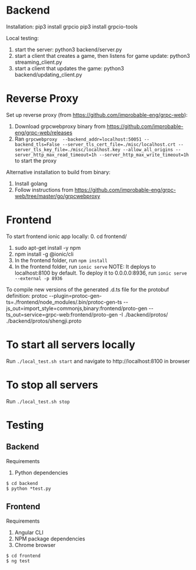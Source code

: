 # Backend
Installation:
pip3 install grpcio
pip3 install grpcio-tools

Local testing:
1. start the server: python3 backend/server.py
2. start a client that creates a game, then listens for game update: python3 streaming_client.py
3. start a client that updates the game: python3 backend/updating_client.py

# Reverse Proxy
Set up reverse proxy (from https://github.com/improbable-eng/grpc-web):
1. Download grpcwebproxy binary from https://github.com/improbable-eng/grpc-web/releases
2. Ran `grpcwebproxy  --backend_addr=localhost:50051 --backend_tls=False --server_tls_cert_file=./misc/localhost.crt --server_tls_key_file=./misc/localhost.key --allow_all_origins --server_http_max_read_timeout=1h --server_http_max_write_timeout=1h` to start the proxy

Alternative installation to build from binary:
1. Install golang
2. Follow instructions from https://github.com/improbable-eng/grpc-web/tree/master/go/grpcwebproxy

# Frontend
To start frontend ionic app locally:
0. cd frontend/
1. sudo apt-get install -y npm
2. npm install -g @ionic/cli
3. In the frontend folder, run `npm install`
4. In the frontend folder, run `ionic serve`
NOTE: It deploys to localhost:8100 by default. To deploy it to 0.0.0.0:8936, run `ionic serve --external -p 8936`

To compile new versions of the generated .d.ts file for the protobuf definition:
protoc --plugin=protoc-gen-ts=./frontend/node_modules/.bin/protoc-gen-ts --js_out=import_style=commonjs,binary:frontend/proto-gen --ts_out=service=grpc-web:frontend/proto-gen -I ./backend/protos/ ./backend/protos/shengji.proto

# To start all servers locally
Run `./local_test.sh start` and navigate to http://localhost:8100 in browser

# To stop all servers
Run `./local_test.sh stop`

# Testing

## Backend

Requirements
1. Python dependencies

```console
$ cd backend
$ python *test.py
```

## Frontend

Requirements
1. Angular CLI
2. NPM package dependencies
3. Chrome browser

```console
$ cd frontend
$ ng test
```

